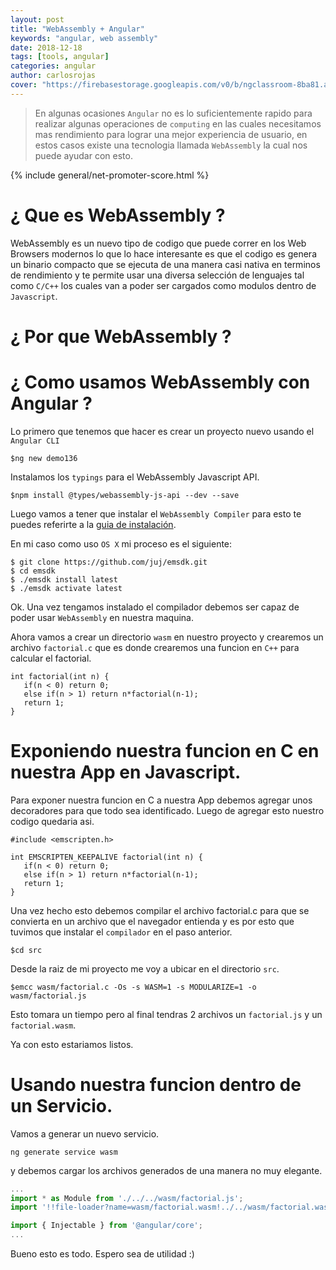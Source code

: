 ```yaml
---
layout: post
title: "WebAssembly + Angular"
keywords: "angular, web assembly"
date: 2018-12-18
tags: [tools, angular]
categories: angular
author: carlosrojas
cover: "https://firebasestorage.googleapis.com/v0/b/ngclassroom-8ba81.appspot.com/o/posts%2F2018-12-18-Angular-webassembly%2Fcover.png?alt=media&token=80a94289-4c9e-4be5-b33f-0216e0a86fc1"
---
```


> En algunas ocasiones `Angular` no es lo suficientemente rapido para realizar algunas operaciones de `computing` en las cuales necesitamos mas rendimiento para lograr una mejor experiencia de usuario, en estos casos existe una tecnologia llamada `WebAssembly` la cual nos puede ayudar con esto.

<!--summary-->

<amp-img width="1024" height="512" layout="responsive" src="https://firebasestorage.googleapis.com/v0/b/ngclassroom-8ba81.appspot.com/o/posts%2F2018-12-18-Angular-webassembly%2Fcover.png?alt=media&token=80a94289-4c9e-4be5-b33f-0216e0a86fc1"></amp-img>

{% include general/net-promoter-score.html %}

# ¿ Que es WebAssembly ?

WebAssembly es un nuevo tipo de codigo que puede correr en los Web Browsers modernos lo que lo hace interesante es que el codigo es genera un binario compacto que se ejecuta de una manera casi nativa en terminos de rendimiento y te permite usar una diversa selección de lenguajes tal como `C/C++` los cuales van a poder ser cargados como modulos dentro de `Javascript`.

# ¿ Por que WebAssembly ?

# ¿ Como usamos WebAssembly con Angular ?

Lo primero que tenemos que hacer es crear un proyecto nuevo usando el `Angular CLI`

````
$ng new demo136 
````

Instalamos los `typings` para el WebAssembly Javascript API.

````
$npm install @types/webassembly-js-api --dev --save
````

Luego vamos a tener que instalar el `WebAssembly Compiler` para esto te puedes referirte a la [guia de instalación](https://webassembly.org/getting-started/developers-guide/).

En mi caso como uso `OS X` mi proceso es el siguiente:

````
$ git clone https://github.com/juj/emsdk.git
$ cd emsdk
$ ./emsdk install latest
$ ./emsdk activate latest
````

Ok. Una vez tengamos instalado el compilador debemos ser capaz de poder usar `WebAssembly` en nuestra maquina.

Ahora vamos a crear un directorio `wasm` en nuestro proyecto y crearemos un archivo `factorial.c` que es donde crearemos una funcion en `C++` para calcular el factorial.

```
int factorial(int n) {
   if(n < 0) return 0;
   else if(n > 1) return n*factorial(n-1);
   return 1;
}
```
# Exponiendo nuestra funcion en C en nuestra App en Javascript.

Para exponer nuestra funcion en C a nuestra App debemos agregar unos decoradores para que todo sea identificado. Luego de agregar esto nuestro codigo quedaria asi.

````
#include <emscripten.h>

int EMSCRIPTEN_KEEPALIVE factorial(int n) {
   if(n < 0) return 0;
   else if(n > 1) return n*factorial(n-1);
   return 1;
}
````

Una vez hecho esto debemos compilar el archivo factorial.c para que se convierta en un archivo que el navegador entienda y es por esto que tuvimos que instalar el `compilador` en el paso anterior.

````
$cd src
````

Desde la raiz de mi proyecto me voy a ubicar en el directorio `src`.

````
$emcc wasm/factorial.c -Os -s WASM=1 -s MODULARIZE=1 -o wasm/factorial.js
````

Esto tomara un tiempo pero al final tendras 2 archivos un `factorial.js` y un `factorial.wasm`.

Ya con esto estariamos listos.

# Usando nuestra funcion dentro de un Servicio.

Vamos a generar un nuevo servicio.

````
ng generate service wasm
````

y debemos cargar los archivos generados de una manera no muy elegante.

```ts
...
import * as Module from './../../wasm/factorial.js';
import '!!file-loader?name=wasm/factorial.wasm!../../wasm/factorial.wasm';

import { Injectable } from '@angular/core';
...
```



Bueno esto es todo. Espero sea de utilidad :)
